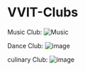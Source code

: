 # VVIT-Clubs
Music Club:
![Music](https://github.com/VakaPrasanna/VVIT-Clubs/assets/96370281/9d868b16-0b22-473c-9b43-3a484aee07f6)

Dance Club:
![image](https://github.com/VakaPrasanna/VVIT-Clubs/assets/96370281/7bbbde5a-c46f-4b58-902a-40b6347a1684)

culinary Club:
![image](https://github.com/VakaPrasanna/VVIT-Clubs/assets/96370281/b5a9c938-7ff1-4e2c-bea4-5c49be9affc0)



